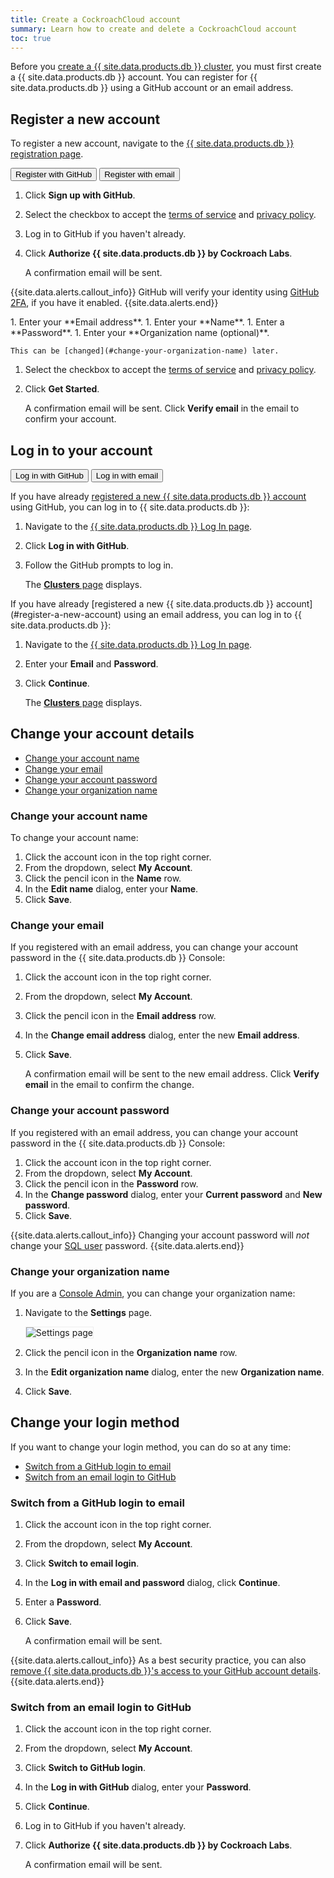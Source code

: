 ```yaml
---
title: Create a CockroachCloud account
summary: Learn how to create and delete a CockroachCloud account
toc: true
---
```


Before you [create a {{ site.data.products.db }} cluster](create-your-cluster.html), you must first create a {{ site.data.products.db }} account. You can register for {{ site.data.products.db }} using a GitHub account or an email address.

## Register a new account

To register a new account, navigate to the [{{ site.data.products.db }} registration page](https://cockroachlabs.cloud/signup?referralId=docs_create_account).

<div class="filters clearfix">
  <button class="filter-button page-level" data-scope="github">Register with GitHub</button>
  <button class="filter-button page-level" data-scope="email">Register with email</button>
</div>
<p></p>

<section class="filter-content" markdown="1" data-scope="github">

1. Click **Sign up with GitHub**.
1. Select the checkbox to accept the [terms of service](https://www.cockroachlabs.com/cloud-terms-and-conditions) and [privacy policy](https://www.cockroachlabs.com/privacy).
1. Log in to GitHub if you haven't already.
1. Click **Authorize {{ site.data.products.db }} by Cockroach Labs**.

    A confirmation email will be sent.

{{site.data.alerts.callout_info}}
GitHub will verify your identity using [GitHub 2FA](https://docs.github.com/en/github/authenticating-to-github/about-two-factor-authentication), if you have it enabled.
{{site.data.alerts.end}}
</section>

<section class="filter-content" markdown="1" data-scope="email">
1. Enter your **Email address**.
1. Enter your **Name**.
1. Enter a **Password**.
1. Enter your **Organization name (optional)**.

    This can be [changed](#change-your-organization-name) later.

1. Select the checkbox to accept the [terms of service](https://www.cockroachlabs.com/cloud-terms-and-conditions) and [privacy policy](https://www.cockroachlabs.com/privacy).
1. Click **Get Started**.

    A confirmation email will be sent. Click **Verify email** in the email to confirm your account.
</section>

## Log in to your account

<div class="filters clearfix">
  <button class="filter-button page-level" data-scope="github">Log in with GitHub</button>
  <button class="filter-button page-level" data-scope="email">Log in with email</button>
</div>
<p></p>

<section class="filter-content" markdown="1" data-scope="github">

If you have already [registered a new {{ site.data.products.db }} account](#register-a-new-account) using GitHub, you can log in to {{ site.data.products.db }}:

1. Navigate to the [{{ site.data.products.db }} Log In page](https://cockroachlabs.cloud/clusters).
1. Click **Log in with GitHub**.
1. Follow the GitHub prompts to log in.

    The [**Clusters** page](cluster-management.html) displays.
</section>

<section class="filter-content" markdown="1" data-scope="email">
If you have already [registered a new {{ site.data.products.db }} account](#register-a-new-account) using an email address, you can log in to {{ site.data.products.db }}:

1. Navigate to the [{{ site.data.products.db }} Log In page](https://cockroachlabs.cloud/clusters).
1. Enter your **Email** and **Password**.
1. Click **Continue**.

    The [**Clusters** page](cluster-management.html) displays.
</section>

## Change your account details

- [Change your account name](#change-your-account-name)
- [Change your email](#change-your-email)
- [Change your account password](#change-your-account-password)
- [Change your organization name](#change-your-organization-name)

### Change your account name

To change your account name:

1. Click the account icon in the top right corner.
1. From the dropdown, select **My Account**.
1. Click the pencil icon in the **Name** row.
1. In the **Edit name** dialog, enter your **Name**.
1. Click **Save**.

### Change your email

If you registered with an email address, you can change your account password in the {{ site.data.products.db }} Console:

1. Click the account icon in the top right corner.
1. From the dropdown, select **My Account**.
1. Click the pencil icon in the **Email address** row.
1. In the **Change email address** dialog, enter the new **Email address**.
1. Click **Save**.

    A confirmation email will be sent to the new email address. Click **Verify email** in the email to confirm the change.

### Change your account password

If you registered with an email address, you can change your account password in the {{ site.data.products.db }} Console:

1. Click the account icon in the top right corner.
1. From the dropdown, select **My Account**.
1. Click the pencil icon in the **Password** row.
1. In the **Change password** dialog, enter your **Current password** and **New password**.
1. Click **Save**.

{{site.data.alerts.callout_info}}
Changing your account password will _not_ change your [SQL user](user-authorization.html#create-a-sql-user) password.
{{site.data.alerts.end}}

### Change your organization name

If you are a [Console Admin](console-access-management.html#console-admin), you can change your organization name:

1. Navigate to the **Settings** page.

    <img src="{{ 'images/cockroachcloud/settings-page.png' | relative_url }}" alt="Settings page" style="border:1px solid #eee;max-width:100%" />

1. Click the pencil icon in the **Organization name** row.
1. In the **Edit organization name** dialog, enter the new **Organization name**.
1. Click **Save**.

## Change your login method

If you want to change your login method, you can do so at any time:

- [Switch from a GitHub login to email](#switch-from-a-github-login-to-email)
- [Switch from an email login to GitHub](#switch-from-an-email-login-to-github)

### Switch from a GitHub login to email

1. Click the account icon in the top right corner.
1. From the dropdown, select **My Account**.
1. Click **Switch to email login**.
1. In the **Log in with email and password** dialog, click **Continue**.
1. Enter a **Password**.
1. Click **Save**.

    A confirmation email will be sent.
  
{{site.data.alerts.callout_info}}
As a best security practice, you can also [remove {{ site.data.products.db }}'s access to your GitHub account details](https://docs.github.com/en/developers/apps/deleting-an-oauth-app).
{{site.data.alerts.end}}

### Switch from an email login to GitHub

1. Click the account icon in the top right corner.
1. From the dropdown, select **My Account**.
1. Click **Switch to GitHub login**.
1. In the **Log in with GitHub** dialog, enter your **Password**.
1. Click **Continue**.
1. Log in to GitHub if you haven't already.
1. Click **Authorize {{ site.data.products.db }} by Cockroach Labs**.

    A confirmation email will be sent.
